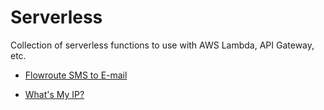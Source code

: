 # Serverless
Collection of serverless functions to use with AWS Lambda, API Gateway, etc.

- [Flowroute SMS to E-mail](https://github.com/netstx/serverless/tree/main/FlowrouteSMStoEmail)

- [What's My IP?](https://github.com/netstx/serverless/tree/main/whatsmyip)
